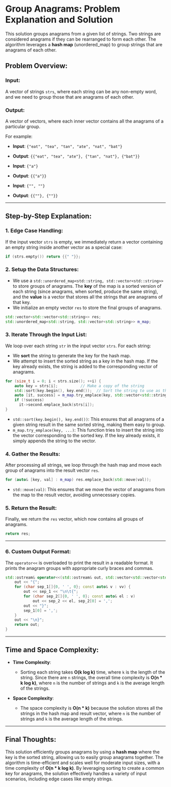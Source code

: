 # Group Anagrams: Problem Explanation and Solution

This solution groups anagrams from a given list of strings. Two strings are considered anagrams if they can be rearranged to form each other. The algorithm leverages a **hash map** (unordered_map) to group strings that are anagrams of each other.

## Problem Overview:

### Input:
A vector of strings `strs`, where each string can be any non-empty word, and we need to group those that are anagrams of each other.

### Output:
A vector of vectors, where each inner vector contains all the anagrams of a particular group.

For example:
- **Input**: `{"eat", "tea", "tan", "ate", "nat", "bat"}`
- **Output**: `{{"eat", "tea", "ate"}, {"tan", "nat"}, {"bat"}}`

- **Input**: `{"a"}`
- **Output**: `{{"a"}}`

- **Input**: `{"", ""}`
- **Output**: `{{""}, {""}}`

---

## Step-by-Step Explanation:

### 1. **Edge Case Handling**:
   If the input vector `strs` is empty, we immediately return a vector containing an empty string inside another vector as a special case:

   ```cpp
   if (strs.empty()) return {{" "}};
   ```

### 2. **Setup the Data Structures**:
   - We use a `std::unordered_map<std::string, std::vector<std::string>>` to store groups of anagrams. The **key** of the map is a sorted version of each string (since anagrams, when sorted, produce the same string), and the **value** is a vector that stores all the strings that are anagrams of that key.
   - We initialize an empty vector `res` to store the final groups of anagrams.

   ```cpp
   std::vector<std::vector<std::string>> res;
   std::unordered_map<std::string, std::vector<std::string>> m_map;
   ```

### 3. **Iterate Through the Input List**:
   We loop over each string `str` in the input vector `strs`. For each string:
   - We **sort** the string to generate the key for the hash map.
   - We attempt to insert the sorted string as a key in the hash map. If the key already exists, the string is added to the corresponding vector of anagrams.

   ```cpp
   for (size_t i = 0; i < strs.size(); ++i) {
       auto key = strs[i];          // Make a copy of the string
       std::sort(key.begin(), key.end());  // Sort the string to use as the key
       auto [it, success] = m_map.try_emplace(key, std::vector<std::string>{strs[i]});
       if (!success) 
         it->second.emplace_back(strs[i]);
   }
   ```

   - `std::sort(key.begin(), key.end())`: This ensures that all anagrams of a given string result in the same sorted string, making them easy to group.
   - `m_map.try_emplace(key, ...)`: This function tries to insert the string into the vector corresponding to the sorted key. If the key already exists, it simply appends the string to the vector.

### 4. **Gather the Results**:
   After processing all strings, we loop through the hash map and move each group of anagrams into the result vector `res`.

   ```cpp
   for (auto& [key, val] : m_map) res.emplace_back(std::move(val));
   ```

   - `std::move(val)`: This ensures that we move the vector of anagrams from the map to the result vector, avoiding unnecessary copies.

### 5. **Return the Result**:
   Finally, we return the `res` vector, which now contains all groups of anagrams.

   ```cpp
   return res;
   ```

---

### 6. **Custom Output Format**:
   The `operator<<` is overloaded to print the result in a readable format. It prints the anagram groups with appropriate curly braces and commas.

   ```cpp
   std::ostream& operator<<(std::ostream& out, std::vector<std::vector<std::string>> vv) {
       out << "{";
       for (char sep_1[]{0, ' ', 0}; const auto& v : vv) {
           out << sep_1 << "\n\t{";
           for (char sep_2[]{0, ' ', 0}; const auto& el : v)
               out << sep_2 << el, sep_2[0] = ',';
           out << "}";
           sep_1[0] = ',';
       }
       out << "\n}";
       return out;
   }
   ```

---

## Time and Space Complexity:

- **Time Complexity**:  
  - Sorting each string takes **O(k log k)** time, where `k` is the length of the string. Since there are `n` strings, the overall time complexity is **O(n * k log k)**, where `n` is the number of strings and `k` is the average length of the strings.

- **Space Complexity**:  
  - The space complexity is **O(n * k)** because the solution stores all the strings in the hash map and result vector, where `n` is the number of strings and `k` is the average length of the strings.

---

## Final Thoughts:

This solution efficiently groups anagrams by using a **hash map** where the key is the sorted string, allowing us to easily group anagrams together. The algorithm is time-efficient and scales well for moderate input sizes, with a time complexity of **O(n * k log k)**. By leveraging sorting to create a common key for anagrams, the solution effectively handles a variety of input scenarios, including edge cases like empty strings.